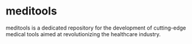 # meditools
meditools is a dedicated repository for the development of cutting-edge medical tools aimed at revolutionizing the healthcare industry.
